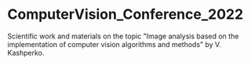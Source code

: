 # ComputerVision_Conference_2022
Scientific work and materials on the topic "Image analysis based on the implementation of computer vision algorithms and methods" by V. Kashperko.
